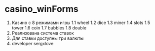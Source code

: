 # casino_winForms
1. Казино с 8 режимами игры
1.1 wheel
1.2 dice
1.3 miner
1.4 slots
1.5 tower
1.6 coin
1.7 bubbles
1.8 double
2. Реализована система ставок
3. Для ставки доступны три валюты
4. developer sergxlove   
